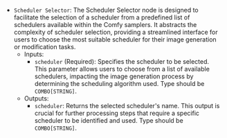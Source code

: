 - `Scheduler Selector`: The Scheduler Selector node is designed to facilitate the selection of a scheduler from a predefined list of schedulers available within the Comfy samplers. It abstracts the complexity of scheduler selection, providing a streamlined interface for users to choose the most suitable scheduler for their image generation or modification tasks.
    - Inputs:
        - `scheduler` (Required): Specifies the scheduler to be selected. This parameter allows users to choose from a list of available schedulers, impacting the image generation process by determining the scheduling algorithm used. Type should be `COMBO[STRING]`.
    - Outputs:
        - `scheduler`: Returns the selected scheduler's name. This output is crucial for further processing steps that require a specific scheduler to be identified and used. Type should be `COMBO[STRING]`.

